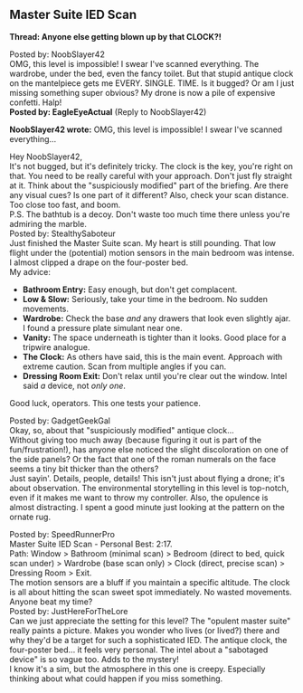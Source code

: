 ## **Master Suite IED Scan**

**Thread: Anyone else getting blown up by that CLOCK?\!**

Posted by: NoobSlayer42  
OMG, this level is impossible\! I swear I've scanned everything. The wardrobe, under the bed, even the fancy toilet. But that stupid antique clock on the mantelpiece gets me EVERY. SINGLE. TIME. Is it bugged? Or am I just missing something super obvious? My drone is now a pile of expensive confetti. Halp\!  
**Posted by: EagleEyeActual** (Reply to NoobSlayer42)

**NoobSlayer42 wrote:** OMG, this level is impossible\! I swear I've scanned everything...

Hey NoobSlayer42,  
It's not bugged, but it's definitely tricky. The clock is the key, you're right on that. You need to be really careful with your approach. Don't just fly straight at it. Think about the "suspiciously modified" part of the briefing. Are there any visual cues? Is one part of it different? Also, check your scan distance. Too close too fast, and boom.  
P.S. The bathtub is a decoy. Don't waste too much time there unless you're admiring the marble.  
Posted by: StealthySaboteur  
Just finished the Master Suite scan. My heart is still pounding. That low flight under the (potential) motion sensors in the main bedroom was intense. I almost clipped a drape on the four-poster bed.  
My advice:

* **Bathroom Entry:** Easy enough, but don't get complacent.  
* **Low & Slow:** Seriously, take your time in the bedroom. No sudden movements.  
* **Wardrobe:** Check the base *and* any drawers that look even slightly ajar. I found a pressure plate simulant near one.  
* **Vanity:** The space underneath is tighter than it looks. Good place for a tripwire analogue.  
* **The Clock:** As others have said, this is the main event. Approach with extreme caution. Scan from multiple angles if you can.  
* **Dressing Room Exit:** Don't relax until you're clear out the window. Intel said *a* device, not *only one*.

Good luck, operators. This one tests your patience.

Posted by: GadgetGeekGal  
Okay, so, about that "suspiciously modified" antique clock...  
Without giving too much away (because figuring it out is part of the fun/frustration\!), has anyone else noticed the slight discoloration on one of the side panels? Or the fact that one of the roman numerals on the face seems a tiny bit thicker than the others?  
Just sayin'. Details, people, details\! This isn't just about flying a drone; it's about observation. The environmental storytelling in this level is top-notch, even if it makes me want to throw my controller. Also, the opulence is almost distracting. I spent a good minute just looking at the pattern on the ornate rug.

Posted by: SpeedRunnerPro  
Master Suite IED Scan \- Personal Best: 2:17.  
Path: Window \> Bathroom (minimal scan) \> Bedroom (direct to bed, quick scan under) \> Wardrobe (base scan only) \> Clock (direct, precise scan) \> Dressing Room \> Exit.  
The motion sensors are a bluff if you maintain a specific altitude. The clock is all about hitting the scan sweet spot immediately. No wasted movements. Anyone beat my time?  
Posted by: JustHereForTheLore  
Can we just appreciate the setting for this level? The "opulent master suite" really paints a picture. Makes you wonder who lives (or lived?) there and why they'd be a target for such a sophisticated IED. The antique clock, the four-poster bed... it feels very personal. The intel about a "sabotaged device" is so vague too. Adds to the mystery\!  
I know it's a sim, but the atmosphere in this one is creepy. Especially thinking about what could happen if you miss something.